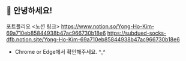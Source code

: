 ## 👋 안녕하세요!

포트폴리오 <노션 링크> 
https://www.notion.so/Yong-Ho-Kim-69a710eb85844938b47ac966730b18e6
https://subdued-socks-dfb.notion.site/Yong-Ho-Kim-69a710eb85844938b47ac966730b18e6
- Chrome or Edge에서 확인해주세요. ^_^
<!-- 
**Kim-YongHo/Kim-YongHo** is a ✨ _special_ ✨ repository because its `README.md` (this file) appears on your GitHub profile.

Here are some ideas to get you started:

- 🔭 I’m currently working on ...
- 🌱 I’m currently learning ...
- 👯 I’m looking to collaborate on ...
- 🤔 I’m looking for help with ...
- 💬 Ask me about ...
- 📫 How to reach me: ...
- 😄 Pronouns: ...
- ⚡ Fun fact: ...
-->
